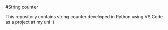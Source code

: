 #String counter

This repository contains string counter developed in Python using VS Code as a project at my uni :)
